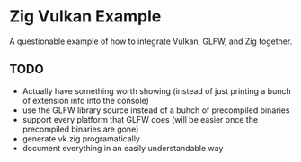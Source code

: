 # Zig Vulkan Example

A questionable example of how to integrate Vulkan, GLFW, and Zig together.

## TODO
- Actually have something worth showing (instead of just printing a bunch of extension info into the console)
- use the GLFW library source instead of a buhch of precompiled binaries
- support every platform that GLFW does (will be easier once the precompiled binaries are gone)
- generate vk.zig programatically
- document everything in an easily understandable way
